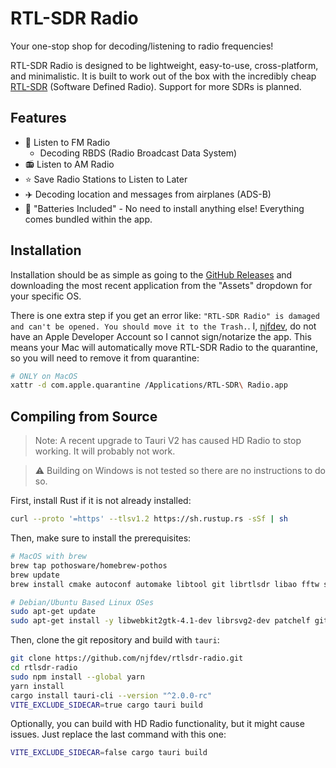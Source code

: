 # RTL-SDR Radio

Your one-stop shop for decoding/listening to radio frequencies!

RTL-SDR Radio is designed to be lightweight, easy-to-use, cross-platform, and minimalistic. It is built to work out of the box with the incredibly cheap [RTL-SDR](https://www.rtl-sdr.com/) (Software Defined Radio). Support for more SDRs is planned.

## Features

- 📡 Listen to FM Radio
  - Decoding RBDS (Radio Broadcast Data System)
- 📻 Listen to AM Radio
- ⭐️ Save Radio Stations to Listen to Later
- ✈️ Decoding location and messages from airplanes (ADS-B)
- 🔋 "Batteries Included" - No need to install anything else! Everything comes bundled within the app.

## Installation

Installation should be as simple as going to the [GitHub Releases](https://github.com/njfdev/rtlsdr-radio/releases) and downloading the most recent application from the "Assets" dropdown for your specific OS.

There is one extra step if you get an error like: `"RTL-SDR Radio" is damaged and can't be opened. You should move it to the Trash.`. I, [njfdev](https://github.com/njfdev), do not have an Apple Developer Account so I cannot sign/notarize the app. This means your Mac will automatically move RTL-SDR Radio to the quarantine, so you will need to remove it from quarantine:

```zsh
# ONLY on MacOS
xattr -d com.apple.quarantine /Applications/RTL-SDR\ Radio.app
```

## Compiling from Source

> Note: A recent upgrade to Tauri V2 has caused HD Radio to stop working. It will probably not work.

> ⚠️ Building on Windows is not tested so there are no instructions to do so.

First, install Rust if it is not already installed:

```bash
curl --proto '=https' --tlsv1.2 https://sh.rustup.rs -sSf | sh
```

Then, make sure to install the prerequisites:

```bash
# MacOS with brew
brew tap pothosware/homebrew-pothos
brew update
brew install cmake autoconf automake libtool git librtlsdr libao fftw soapyrtlsdr libusb

# Debian/Ubuntu Based Linux OSes
sudo apt-get update
sudo apt-get install -y libwebkit2gtk-4.1-dev librsvg2-dev patchelf git build-essential cmake autoconf automake libtool libao-dev libfftw3-dev librtlsdr-dev nodejs npm libsoapysdr-dev soapysdr-module-rtlsdr libusb-dev libusb-1.0-0-dev curl wget file libxdo-dev libssl-dev libayatana-appindicator3-dev librsvg2-dev libasound2-dev libclang-dev libudev-dev
```

Then, clone the git repository and build with `tauri`:

```bash
git clone https://github.com/njfdev/rtlsdr-radio.git
cd rtlsdr-radio
sudo npm install --global yarn
yarn install
cargo install tauri-cli --version "^2.0.0-rc"
VITE_EXCLUDE_SIDECAR=true cargo tauri build
```

Optionally, you can build with HD Radio functionality, but it might cause issues. Just replace the last command with this one:

```bash
VITE_EXCLUDE_SIDECAR=false cargo tauri build
```
